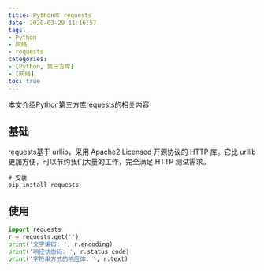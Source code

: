```yaml
---
title: Python库 requests
date: 2020-03-29 11:16:57
tags: 
- Python
- 网络
- requests
categories:
- [Python, 第三方库]
- [网络]
toc: true
---
```

本文介绍Python第三方库requests的相关内容
<!--more-->
## 基础

requests基于 urllib，采用 Apache2 Licensed 开源协议的 HTTP 库。它比 urllib 更加方便，可以节约我们大量的工作，完全满足 HTTP 测试需求。

```shell
# 安装
pip install requests
```

## 使用

```Python
import requests 
r = requests.get('')
print('文字编码: ', r.encoding)
print('响应状态码: ', r.status_code)
print('字符串方式的响应体: ', r.text)
```

